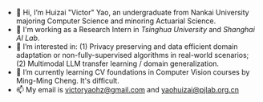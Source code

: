 - 👋 Hi, I’m Huizai "Victor" Yao, an undergraduate from Nankai University majoring Computer Science and minoring Actuarial Science.
- :school: I'm working as a Research Intern in *Tsinghua University* and *Shanghai AI Lab*.
- 👀 I’m interested in: (1) Privacy preserving and data efficient domain adaptation or non-fully-supervised algorithms in real-world scenarios; (2) Multimodal LLM transfer learning / domain generalization.
- 🌱 I’m currently learning CV foundations in Computer Vision courses by Ming-Ming Cheng. It's difficult.
- 📫 My email is victoryaohz@gmail.com and yaohuizai@pjlab.org.cn
<!---
VictorYrotciV/VictorYrotciV is a ✨ special ✨ repository because its `README.md` (this file) appears on your GitHub profile.
You can click the Preview link to take a look at your changes.
--->
